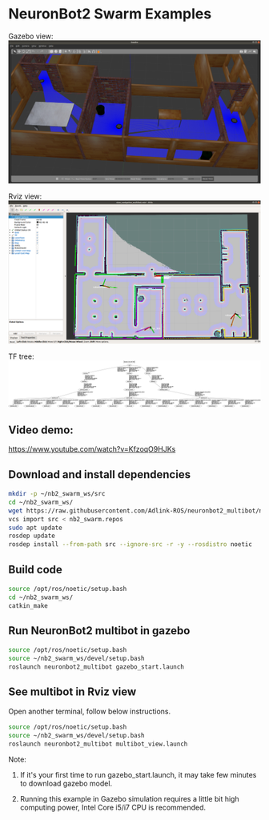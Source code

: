 # NeuronBot2 Swarm Examples

Gazebo view:
![](readme_resource/swarm_gazebo.png)

Rviz view:
![](readme_resource/swarm_rviz.png)

TF tree:
![](readme_resource/tf_tree.png)

## Video demo:

https://www.youtube.com/watch?v=KfzoqO9HJKs

## Download and install dependencies
```bash
mkdir -p ~/nb2_swarm_ws/src
cd ~/nb2_swarm_ws/
wget https://raw.githubusercontent.com/Adlink-ROS/neuronbot2_multibot/noetic-devel/nb2_swarm.repos
vcs import src < nb2_swarm.repos
sudo apt update
rosdep update
rosdep install --from-path src --ignore-src -r -y --rosdistro noetic
```

## Build code
```bash
source /opt/ros/noetic/setup.bash
cd ~/nb2_swarm_ws/
catkin_make
```

## Run NeuronBot2 multibot in gazebo
```bash
source /opt/ros/noetic/setup.bash
source ~/nb2_swarm_ws/devel/setup.bash
roslaunch neuronbot2_multibot gazebo_start.launch
```

## See multibot in Rviz view
Open another terminal, follow below instructions.
```bash
source /opt/ros/noetic/setup.bash
source ~/nb2_swarm_ws/devel/setup.bash
roslaunch neuronbot2_multibot multibot_view.launch
```

Note:
1. If it's your first time to run gazebo_start.launch, it may take few minutes to download gazebo model.

2. Running this example in Gazebo simulation requires a little bit high computing power, Intel Core i5/i7 CPU is recommended.
